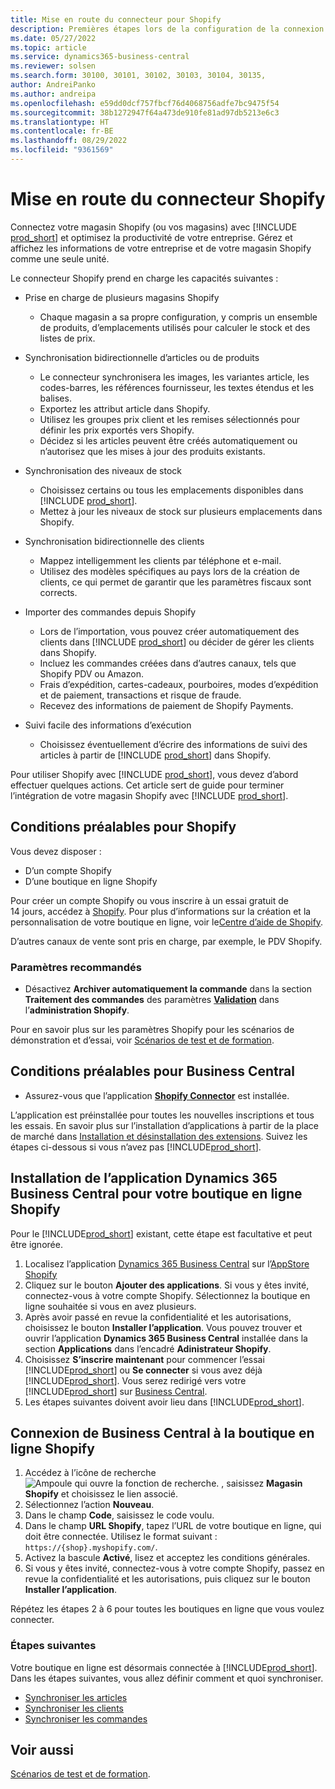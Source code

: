 ```yaml
---
title: Mise en route du connecteur pour Shopify
description: Premières étapes lors de la configuration de la connexion entre Business Central et Shopify
ms.date: 05/27/2022
ms.topic: article
ms.service: dynamics365-business-central
ms.reviewer: solsen
ms.search.form: 30100, 30101, 30102, 30103, 30104, 30135,
author: AndreiPanko
ms.author: andreipa
ms.openlocfilehash: e59dd0dcf757fbcf76d4068756adfe7bc9475f54
ms.sourcegitcommit: 38b1272947f64a473de910fe81ad97db5213e6c3
ms.translationtype: HT
ms.contentlocale: fr-BE
ms.lasthandoff: 08/29/2022
ms.locfileid: "9361569"
---
```

# <a name="get-started-with-the-shopify-connector"></a>Mise en route du connecteur Shopify

Connectez votre magasin Shopify (ou vos magasins) avec [!INCLUDE [prod_short](../includes/prod_short.md)] et optimisez la productivité de votre entreprise. Gérez et affichez les informations de votre entreprise et de votre magasin Shopify comme une seule unité. 

Le connecteur Shopify prend en charge les capacités suivantes :

- Prise en charge de plusieurs magasins Shopify  

  - Chaque magasin a sa propre configuration, y compris un ensemble de produits, d’emplacements utilisés pour calculer le stock et des listes de prix.  
- Synchronisation bidirectionnelle d’articles ou de produits  

  - Le connecteur synchronisera les images, les variantes article, les codes-barres, les références fournisseur, les textes étendus et les balises.  
  -    Exportez les attribut article dans Shopify.  
  -    Utilisez les groupes prix client et les remises sélectionnés pour définir les prix exportés vers Shopify.  
  -    Décidez si les articles peuvent être créés automatiquement ou n’autorisez que les mises à jour des produits existants.  
- Synchronisation des niveaux de stock  

  -    Choisissez certains ou tous les emplacements disponibles dans [!INCLUDE [prod_short](../includes/prod_short.md)].  
  -    Mettez à jour les niveaux de stock sur plusieurs emplacements dans Shopify.  
- Synchronisation bidirectionnelle des clients  

  -    Mappez intelligemment les clients par téléphone et e-mail.  
  -    Utilisez des modèles spécifiques au pays lors de la création de clients, ce qui permet de garantir que les paramètres fiscaux sont corrects.  
- Importer des commandes depuis Shopify  

  -    Lors de l’importation, vous pouvez créer automatiquement des clients dans [!INCLUDE [prod_short](../includes/prod_short.md)] ou décider de gérer les clients dans Shopify.  
  -    Incluez les commandes créées dans d’autres canaux, tels que Shopify PDV ou Amazon.  
  -    Frais d’expédition, cartes-cadeaux, pourboires, modes d’expédition et de paiement, transactions et risque de fraude.  
  - Recevez des informations de paiement de Shopify Payments.  
- Suivi facile des informations d’exécution  

  -    Choisissez éventuellement d’écrire des informations de suivi des articles à partir de [!INCLUDE [prod_short](../includes/prod_short.md)] dans Shopify.  

Pour utiliser Shopify avec [!INCLUDE [prod_short](../includes/prod_short.md)], vous devez d’abord effectuer quelques actions. Cet article sert de guide pour terminer l’intégration de votre magasin Shopify avec [!INCLUDE [prod_short](../includes/prod_short.md)].

## <a name="prerequisites-for-shopify"></a>Conditions préalables pour Shopify

Vous devez disposer :

- D’un compte Shopify
- D’une boutique en ligne Shopify

Pour créer un compte Shopify ou vous inscrire à un essai gratuit de 14 jours, accédez à [Shopify](https://www.shopify.com/). Pour plus d’informations sur la création et la personnalisation de votre boutique en ligne, voir le[Centre d’aide de Shopify](https://help.shopify.com/).
  
D’autres canaux de vente sont pris en charge, par exemple, le PDV Shopify.

### <a name="recommended-settings"></a>Paramètres recommandés

- Désactivez **Archiver automatiquement la commande** dans la section **Traitement des commandes** des paramètres [**Validation**](https://www.shopify.com/admin/settings/checkout) dans l’**administration Shopify**.

Pour en savoir plus sur les paramètres Shopify pour les scénarios de démonstration et d’essai, voir [Scénarios de test et de formation](/dynamics365/business-central/dev-itpro/administration/admin-shopify-connector#preparation).

## <a name="prerequisites-for-business-central"></a>Conditions préalables pour Business Central

- Assurez-vous que l’application **[Shopify Connector](https://go.microsoft.com/fwlink/?linkid=2196238)** est installée.

L’application est préinstallée pour toutes les nouvelles inscriptions et tous les essais. En savoir plus sur l’installation d’applications à partir de la place de marché dans [Installation et désinstallation des extensions](../ui-extensions-install-uninstall.md#install). Suivez les étapes ci-dessous si vous n’avez pas [!INCLUDE[prod_short](../includes/prod_short.md)].

## <a name="installing-the-dynamics-365-business-central-app-to-your-shopify-online-store"></a>Installation de l’application **Dynamics 365 Business Central** pour votre boutique en ligne Shopify

Pour le [!INCLUDE[prod_short](../includes/prod_short.md)] existant, cette étape est facultative et peut être ignorée.

1. Localisez l’application [Dynamics 365 Business Central](https://apps.shopify.com/dynamics-365-business-central) sur l’[AppStore Shopify](https://apps.shopify.com/)
2. Cliquez sur le bouton **Ajouter des applications**. Si vous y êtes invité, connectez-vous à votre compte Shopify. Sélectionnez la boutique en ligne souhaitée si vous en avez plusieurs.
3. Après avoir passé en revue la confidentialité et les autorisations, choisissez le bouton **Installer l’application**.
  Vous pouvez trouver et ouvrir l’application **Dynamics 365 Business Central** installée dans la section **Applications** dans l’encadré **Adinistrateur Shopify**.
4. Choisissez **S’inscrire maintenant** pour commencer l’essai [!INCLUDE[prod_short](../includes/prod_short.md)] ou **Se connecter** si vous avez déjà [!INCLUDE[prod_short](../includes/prod_short.md)]. Vous serez redirigé vers votre [!INCLUDE[prod_short](../includes/prod_short.md)] sur [Business Central](https://businesscentral.dynamics.com).
5. Les étapes suivantes doivent avoir lieu dans [!INCLUDE[prod_short](../includes/prod_short.md)].

## <a name="connecting-business-central-to-the-shopify-online-store"></a>Connexion de Business Central à la boutique en ligne Shopify

1. Accédez à l’icône de recherche ![Ampoule qui ouvre la fonction de recherche.](../media/ui-search/search_small.png "Dites-moi ce que vous voulez faire") , saisissez **Magasin Shopify** et choisissez le lien associé.
2. Sélectionnez l’action **Nouveau**.  
3. Dans le champ **Code**, saisissez le code voulu.  
4. Dans le champ **URL Shopify**, tapez l’URL de votre boutique en ligne, qui doit être connectée. Utilisez le format suivant : `https://{shop}.myshopify.com/`.
5. Activez la bascule **Activé**, lisez et acceptez les conditions générales.
6. Si vous y êtes invité, connectez-vous à votre compte Shopify, passez en revue la confidentialité et les autorisations, puis cliquez sur le bouton **Installer l’application**.

Répétez les étapes 2 à 6 pour toutes les boutiques en ligne que vous voulez connecter.

### <a name="next-steps"></a>Étapes suivantes

Votre boutique en ligne est désormais connectée à [!INCLUDE[prod_short](../includes/prod_short.md)]. Dans les étapes suivantes, vous allez définir comment et quoi synchroniser.

- [Synchroniser les articles](synchronize-items.md)
- [Synchroniser les clients](synchronize-customers.md)
- [Synchroniser les commandes](synchronize-orders.md)

## <a name="see-also"></a>Voir aussi

[Scénarios de test et de formation](/dynamics365/business-central/dev-itpro/administration/admin-shopify-connector).

